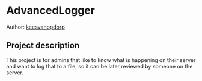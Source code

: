 # AdvancedLogger

Author: [keesvanopdorp](https://github.com/keesvanopdorp)

## Project description

This project is for admins that like to know what is happening on their server and want to log that to a file, 
so it can be later reviewed by someone on the server.

